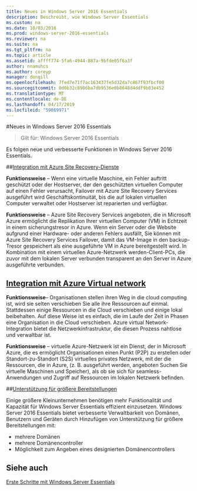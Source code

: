 ```yaml
---
title: Neues in Windows Server 2016 Essentials
description: Beschreibt, wie Windows Server Essentials
ms.custom: na
ms.date: 10/03/2016
ms.prod: windows-server-2016-essentials
ms.reviewer: na
ms.suite: na
ms.tgt_pltfrm: na
ms.topic: article
ms.assetid: affff774-5fa6-4944-887a-9bfde05f6a3f
author: nnamuhcs
ms.author: coreyp
manager: dongill
ms.openlocfilehash: 7fed7e71f7ac163437fe5d32da7c867f93fbcf00
ms.sourcegitcommit: 0d0b32c8986ba7db9536e0b8648d4ddf9b03e452
ms.translationtype: MT
ms.contentlocale: de-DE
ms.lasthandoff: 04/17/2019
ms.locfileid: "59869971"
---
```

#<a name="whats-new-in-windows-server-2016-essentials"></a>Neues in Windows Server 2016 Essentials

> Gilt für: Windows Server 2016 Essentials

Es folgen neue und verbesserte Funktionen in Windows Server 2016 Essentials.

##<a name="integration-with-azure-site-recovery-servicesazure-site-recovery-services-integrationmd"></a>[Integration mit Azure Site Recovery-Dienste](azure-site-recovery-services-integration.md)

**Funktionsweise** – Wenn eine virtuelle Maschine, ein Fehler auftritt geschützt oder der Hostserver, der den geschützten virtuellen Computer auf einen Fehler verursacht, Failover mit Azure Site Recovery Services ausgeführt wird Geschäftskontinuität, bis die auf lokalen virtuellen Computer verwaltet oder Hostserver ist reparierten und verfügbar. 

**Funktionsweise** – Azure Site Recovery Services angeboten, die in Microsoft Azure ermöglicht die Replikation Ihrer virtuellen Computer (VM) in Echtzeit in einem sicherungstresor in Azure. Wenn ein Server oder die Website aufgrund einer Hardware- oder anderen Fehlers ausfällt, Sie können mit Azure Site Recovery Services Failover, damit das VM-Image in den backup-Tresor gespeichert als eine ausgeführte VM in Azure bereitgestellt wird. In Kombination mit einem virtuellen Azure-Netzwerk werden-Client-PCs, die zuvor mit dem lokalen Server verbunden transparent an den Server in Azure ausgeführte verbunden.     
                                                                                                                                                                                                                                                                                                               

## <a name="integration-with-azure-virtual-networkazure-virtual-network-integrationmd"></a>[Integration mit Azure Virtual network](azure-virtual-network-integration.md)

**Funktionsweise**– Organisationen stellen ihren Weg in die cloud computing ist, wird sie selten verschieben Sie alle ihre Ressourcen auf einmal. Stattdessen einige Ressourcen in die Cloud verschieben und einige lokal beibehalten. Auf diese Weise ist es einfach, die im Laufe der Zeit in Phasen eine Organisation in die Cloud verschieben. Azure virtual Network-Integration bietet die Netzwerkinfrastruktur, die diesen Prozess nahtlose und verwaltbar ist.

**Funktionsweise** – virtuelle Azure-Netzwerk ist ein Dienst, der in Microsoft Azure, die es ermöglicht Organisationen einen Punkt (P2P) zu erstellen oder Standort-zu-Standort (S2S) virtuelles privates Netzwerk, mit der die Ressourcen, die in Azure, (z. B. ausgeführt werden, angeboten Suchen Sie virtuelle Maschinen und Speicher), als ob sie sich für seamless-Anwendungen und Zugriff auf Ressourcen im lokalen Netzwerk befinden.



##<a name="support-for-larger-deploymentssupport-for-larger-deploymentsmd"></a>[Unterstützung für größere Bereitstellungen](support-for-larger-deployments.md) 

Einige größere Kleinunternehmen benötigen mehr Funktionalität und Kapazität für Windows Server Essentials effizient einzusetzen. Windows Server 2016 Essentials bietet verbesserte Verwaltbarkeit von Domänen, Benutzern und Geräten durch Hinzufügen von Unterstützung für größere Bereitstellungen mit:                                                                                                                                                                                                 

 - mehrere Domänen
 - mehrere Domänencontroller                                                                                                                                                                                                                                        
 - Möglichkeit zum Angeben eines designierten Domänencontrollers                                                                                                                                                                                                                   
                                                                                                                                                                                                                                                                                                                                                                                                                                                                                                                                                                                                                                                                                                       

<a name="see-also"></a>Siehe auch
--------

[Erste Schritte mit Windows Server Essentials](get-started.md)
